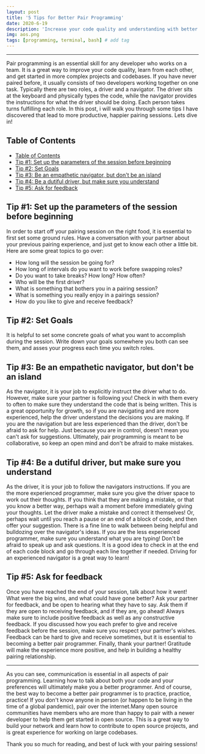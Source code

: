 ```yaml
---
layout: post
title: '5 Tips for Better Pair Programming'
date: 2020-6-19
description: 'Increase your code quality and understanding with better pair programming'
img: aos.png
tags: [programming, terminal, bash] # add tag
---
```


---

Pair programming is an essential skill for any developer who works on a team. It is a great way to improve your code quality, learn from each other, and get started in more complex projects and codebases. If you have never paired before, it usually consists of two developers working together on one task. Typically there are two roles, a driver and a navigator. The driver sits at the keyboard and physically types the code, while the navigator provides the instructions for what the driver should be doing. Each person takes turns fulfilling each role. In this post, i will walk you through some tips I have discovered that lead to more productive, happier pairing sessions. Lets dive in!

## Table of Contents
- [Table of Contents](#table-of-contents)
- [Tip #1: Set up the parameters of the session before beginning](#tip-1-set-up-the-parameters-of-the-session-before-beginning)
- [Tip #2: Set Goals](#tip-2-set-goals)
- [Tip #3: Be an empathetic navigator, but don't be an island](#tip-3-be-an-empathetic-navigator-but-dont-be-an-island)
- [Tip #4: Be a dutiful driver, but make sure you understand](#tip-4-be-a-dutiful-driver-but-make-sure-you-understand)
- [Tip #5: Ask for feedback](#tip-5-ask-for-feedback)

## Tip #1: Set up the parameters of the session before beginning

In order to start off your pairing session on the right food, it is essential to first set some ground rules. Have a conversation with your partner about your previous pairing experience, and just get to know each other a little bit. Here are some great topics to go over:

- How long will the session be going for?
- How long of intervals do you want to work before swapping roles?
- Do you want to take breaks? How long? How often?
- Who will be the first driver?
- What is something that bothers you in a pairing session?
- What is something you really enjoy in a pairings session?
- How do you like to give and receive feedback?

## Tip #2: Set Goals

It is helpful to set some concrete goals of what you want to accomplish during the session. Write down your goals somewhere you both can see them, and asses your progress each time you switch roles.

## Tip #3: Be an empathetic navigator, but don't be an island

As the navigator, it is your job to explicitly instruct the driver what to do. However, make sure your partner is following you! Check in with them every to often to make sure they understand the code that is being written. This is a great opportunity for growth, so if you are navigating and are more experienced, help the driver understand the decisions you are making. If you are the navigation but are less experienced than the driver, don't be afraid to ask for help. Just because you are in control, doesn't mean you can't ask for suggestions. Ultimately, pair programming is meant to be collaborative, so keep an open mind and don't be afraid to make mistakes.

## Tip #4: Be a dutiful driver, but make sure you understand

As the driver, it is your job to follow the navigators instructions. If you are the more experienced programmer, make sure you give the driver space to work out their thoughts. If you think that they are making a mistake, or that you know a better way, perhaps wait a moment before immediately giving your thoughts. Let the driver make a mistake and correct it themselves! Or, perhaps wait until you reach a pause or an end of a block of code, and then offer your suggestion. There is a fine line to walk between being helpful and bulldozing over the navigator's ideas. If you are the less experienced programmer, make sure you understand what you are typing! Don't be afraid to speak up and ask questions. It is a good idea to check in at the end of each code block and go through each line together if needed. Driving for an experienced navigator is a great way to learn!

## Tip #5: Ask for feedback

Once you have reached the end of your session, talk about how it went! What were the big wins, and what could have gone better? Ask your partner for feedback, and be open to hearing what they have to say. Ask them if they are open to receiving feedback, and if they are, go ahead! Always make sure to include positive feedback as well as any constructive feedback. If you discussed how you each prefer to give and receive feedback before the session, make sure you respect your partner's wishes. Feedback can be hard to give and receive sometimes, but it is essential to becoming a better pair programmer. Finally, thank your partner! Gratitude will make the experience more positive, and help in building a healthy pairing relationship.

---

As you can see, communication is essential in all aspects of pair programming. Learning how to talk about both your code and your preferences will ultimately make you a better programmer. And of course, the best way to become a better pair programmer is to practice, practice, practice! If you don't know anyone in person (or happen to be living in the time of a global pandemic), pair over the internet.Many open source communities have members who are more than happy to pair with a newer developer to help them get started in open source. This is a great way to build your network and learn how to contribute to open source projects, and is great experience for working on large codebases.

Thank you so much for reading, and best of luck with your pairing sessions!
